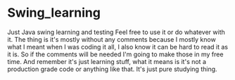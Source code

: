 # Swing_learning
Just Java swing learning and testing
Feel free to use it or do whatever with it.
The thing is it's mostly without any comments because I mostly know what I meant when I was coding it all, I also know it can be hard to read it as it is.
So if the comments will be needed I'm going to make those in my free time.
And remember it's just learning stuff, what it means is it's not a production grade code or anything like that.
It's just pure studying thing.
